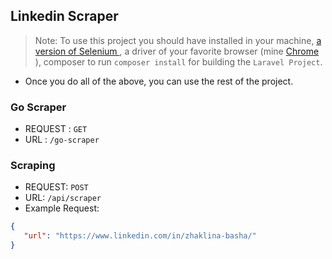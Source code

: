 ## Linkedin Scraper
 
> Note: To use this project you should have installed in your machine, <a href="https://www.seleniumhq.org/download/">a version of Selenium </a>, a driver of your favorite browser (mine <a href="http://chromedriver.chromium.org/downloads">Chrome </a>), composer to run `composer install` for building the `Laravel Project`. 

- Once you do all of the above, you can use the rest of the project.


### Go Scraper 

- REQUEST : `GET`
- URL : `/go-scraper`

### Scraping

- REQUEST: `POST`
- URL: `/api/scraper`
- Example Request: 

```json 
{
   "url": "https://www.linkedin.com/in/zhaklina-basha/"
}
```
